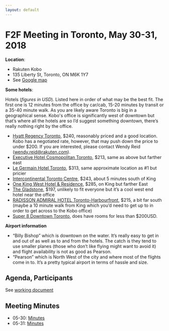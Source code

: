 ```yaml
---
layout: default
---
```


# F2F Meeting in Toronto, May 30-31, 2018

**Location**:
* Rakuten Kobo
* 135 Liberty St, Toronto, ON M6K 1Y7
* See [Google map](https://www.google.nl/maps/place/135+Liberty+St,+Toronto,+ON+M6K+1Y7,+Canada/@43.6396798,-79.4233743,15z/data=!4m5!3m4!1s0x882b3507111f36b5:0xbc547fc483db4da4!8m2!3d43.6372845!4d-79.4234601?hl=en)

**Some hotels**:

Hotels (_figures in USD_). Listed here in order of what may be the best fit. The first one is 12 minutes from the office by car/cab, 15-20 minutes by transit or a 35-40 minute walk. As you are likely aware Toronto is big in a geographical sense. Kobo's office is significantly west of downtown but that’s where all the hotels are so I’d suggest something downtown, there’s really nothing right by the office.

- [Hyatt Regency Toronto](https://toronto.regency.hyatt.com/en/hotel/home.html), $240,  reasonably priced and a good location. Kobo has a negotiated rate, however, that may push down the price to under $200. If you are interested, please contact Wendy Reid ([wendy.reid@rakuten.com](mailto:wendy.reid@rakuten.com)).
- [Executive Hotel Cosmopolitan Toronto](http://www.cosmotoronto.com/default.htm), $213,  same as above but farther east
- [Le Germain Hotel Toronto](http://www.legermainhotels.com/en/torontomercer/), $313,  same approximate location as #1 but pricier
- [Intercontinental Toronto Centre](http://www.torontocentre.intercontinental.com/#gref), $243,  about 5 minutes south of King
- [One King West Hotel & Residence](https://www.onekingwest.com/), $285,  on King but farther East
- [The Gladstone](http://www.gladstonehotel.com/), $197,  unlikely to fit everyone but it’s a cool west end hotel near the office
- [RADISSON ADMIRAL HOTEL Toronto-Harbourfront](https://www.radisson.com/toronto-hotel-on-m5j2n5/ontoront/hotel), $215,  a bit far south (maybe a 10 minute walk from King which you’d need to get up to in order to get across to the Kobo office)
- [Super 8 Downtown Toronto](http://www.super8downtowntoronto.com/), does have rooms for less than $200USD.

**Airport information**

- “Billy Bishop” which is downtown on the water. It’s really easy to get in and out of as well as to and from the hotels. The catch is they tend to use smaller planes (those who don’t like flying might want to avoid it) and flight availability is not as good as Pearson.
- “Pearson” which is North West of the city and where most of the flights come in to. It’s a pretty typical airport in terms of hassle and size.


## Agenda, Participants

See [working document](https://docs.google.com/document/d/1Qe8Q8wMC1LKy_-JO-UCy8bFw4D4VN0si1Q5EPW9c-rY/edit)

## Meeting Minutes

* 05-30: [Minutes](../Minutes/2018/2018-11-30-pwg.html) 
* 05-31: [Minutes](../Minutes/2018/2018-11-31-pwg.html) 
